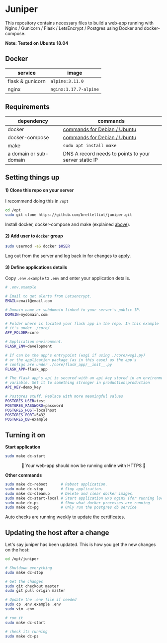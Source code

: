# Juniper

This repository contains necessary files to build a web-app running with Nginx / Gunicorn / Flask / LetsEncrypt / Postgres  using Docker and docker-compose.  

**Note: Tested on Ubuntu 18.04**

## Docker

service | image
--- | ---
flask & gunicorn | `alpine:3.11.0`
nginx | `nginx:1.17.7-alpine`

## Requirements

dependency | commands
--- | ---
docker | [commands for Debian / Ubuntu](https://gist.github.com/smallwat3r/45f50f067f248aa3c89eec832277f072)
docker-compose | [commands for Debian / Ubuntu](https://gist.github.com/smallwat3r/bb4f986dae4cb2fac8f26c8557517dbd)
make | `sudo apt install make`
a domain or sub-domain | DNS A record needs to points to your server static IP

## Setting things up

#### 1) Clone this repo on your server

I recommend doing this in `/opt`  

```sh
cd /opt
sudo git clone https://github.com/brettelliot/juniper.git
```

Install docker, docker-compose and make (explained [above](#requirements)).  

#### 2) Add user to `docker` group  

```sh
sudo usermod -aG docker $USER
```
Log out from the server and log back in for changes to apply.  

#### 3) Define applications details
Copy `.env.example` to `.env` and enter your application details.   
```sh
# .env.example

# Email to get alerts from Letsencrypt.
EMAIL=email@email.com

# Domain name or subdomain linked to your server's public IP.
DOMAIN=mydomain.com

# Folder where is located your flask app in the repo. In this example
# it's under ./core/
APP_FOLDER=core

# Application environment.
FLASK_ENV=development

# If can be the app's entrypoint (wsgi if using ./core/wsgi.py)
# or the application package (as in this case) as the app's
# configs are under ./core/flask_app/__init__.py
FLASK_APP=flask_app

# The flask app's api is secured with an api key stored in an environment 
# variable. Set it to something stronger in production:production
API_KEY=demo_key

# Postgres stuff. Replace with more meaningful values
POSTGRES_USER=test
POSTGRES_PASSWORD=password
POSTGRES_HOST=localhost
POSTGRES_PORT=5432
POSTGRES_DB=example
```

## Turning it on

**Start application**
```sh
sudo make dc-start
```
<p style="text-align: center;">
 🎉 Your web-app should now be running online with HTTPS 🎉   
</p>

**Other commands**
```sh
sudo make dc-reboot      # Reboot application.
sudo make dc-stop        # Stop application.
sudo make dc-cleanup     # Delete and clear docker images.
sudo make dc-start-local # Start application w/o nginx (for running locally)
sudo make dc-ps          # Show what docker processes are running
sudo make dc-pg          # Only run the postgres db service
```

Auto checks are running weekly to update the certificates. 

## Updating the host after a change
Let's say juniper has been updated. This is how you get the new changes on the host:

```sh
cd /opt/juniper

# Shutdown everything
sudo make dc-stop

# Get the changes
sudo git checkout master
sudo git pull origin master

# Update the .env file if needed
sudo cp .env.example .env
sudo vim .env

# run it
sudo make dc-start

# check its running
sudo make dc-ps
```
